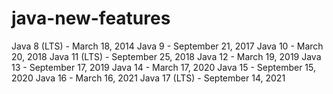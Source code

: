 # java-new-features
Java 8 (LTS) - March 18, 2014
Java 9 - September 21, 2017
Java 10 - March 20, 2018
Java 11 (LTS) - September 25, 2018
Java 12 - March 19, 2019
Java 13 - September 17, 2019
Java 14 - March 17, 2020
Java 15 - September 15, 2020
Java 16 - March 16, 2021
Java 17 (LTS) - September 14, 2021
